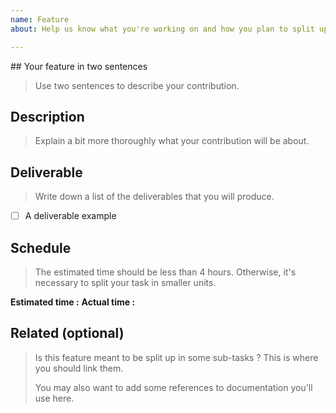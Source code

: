 ```yaml
---
name: Feature
about: Help us know what you're working on and how you plan to split up the task

---
```


## Your feature in two sentences

> Use two sentences to describe your contribution.


## Description

> Explain a bit more thoroughly what your contribution will be about.


## Deliverable

> Write down a list of the deliverables that you will produce.

- [ ] A deliverable example

## Schedule

> The estimated time should be less than 4 hours. Otherwise, it's necessary to split your task in smaller units.

**Estimated time :**
**Actual time :**

## Related (optional)

> Is this feature meant to be split up in some sub-tasks ? This is where you should link them.
> 
> You may also want to add some references to documentation you'll use here.